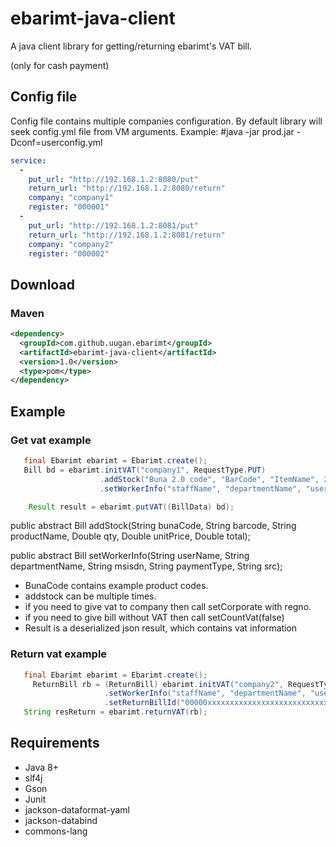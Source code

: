 # ebarimt-java-client
A java client library for getting/returning ebarimt's VAT bill. 

(only for cash payment)

## Config file
Config file contains multiple companies configuration.
By default library will seek config.yml file from VM arguments. 
Example: 
    #java -jar prod.jar -Dconf=userconfig.yml

```yaml
service:
  -
    put_url: "http://192.168.1.2:8080/put"
    return_url: "http://192.168.1.2:8080/return"
    company: "company1"
    register: "000001"
  -
    put_url: "http://192.168.1.2:8081/put"
    return_url: "http://192.168.1.2:8081/return"
    company: "company2"
    register: "000002"
```
## Download
### Maven
```xml
<dependency>
  <groupId>com.github.uugan.ebarimt</groupId>
  <artifactId>ebarimt-java-client</artifactId>
  <version>1.0</version>
  <type>pom</type>
</dependency>
```
## Example
### Get vat example
```java
   final Ebarimt ebarimt = Ebarimt.create();
   Bill bd = ebarimt.initVAT("company1", RequestType.PUT)
                    .addStock("Buna 2.0 code", "BarCode", "ItemName", 2.0, 1.0, 2.0) //qty, unitprice, total
                    .setWorkerInfo("staffName", "departmentName", "userID", "PaymentType", "source");

    Result result = ebarimt.putVAT((BillData) bd);

```
public abstract Bill addStock(String bunaCode, String barcode, String productName, Double qty, Double unitPrice, Double total);

public abstract Bill setWorkerInfo(String userName, String departmentName, String msisdn, String paymentType, String src);

- BunaCode contains example product codes.
- addstock can be multiple times.
- if you need to give vat to company then call setCorporate with regno.
- if you need to give bill without VAT then call setCountVat(false) 
- Result is a deserialized json result, which contains vat information
### Return vat example
```java
   final Ebarimt ebarimt = Ebarimt.create();
     ReturnBill rb = (ReturnBill) ebarimt.initVAT("company2", RequestType.RETURN)
                     .setWorkerInfo("staffName", "departmentName", "userID", "PaymentType", "source")
                     .setReturnBillId("00000xxxxxxxxxxxxxxxxxxxxxxxxxxx");
   String resReturn = ebarimt.returnVAT(rb);
```
## Requirements
* Java 8+
* slf4j
* Gson
* Junit
* jackson-dataformat-yaml
* jackson-databind
* commons-lang
